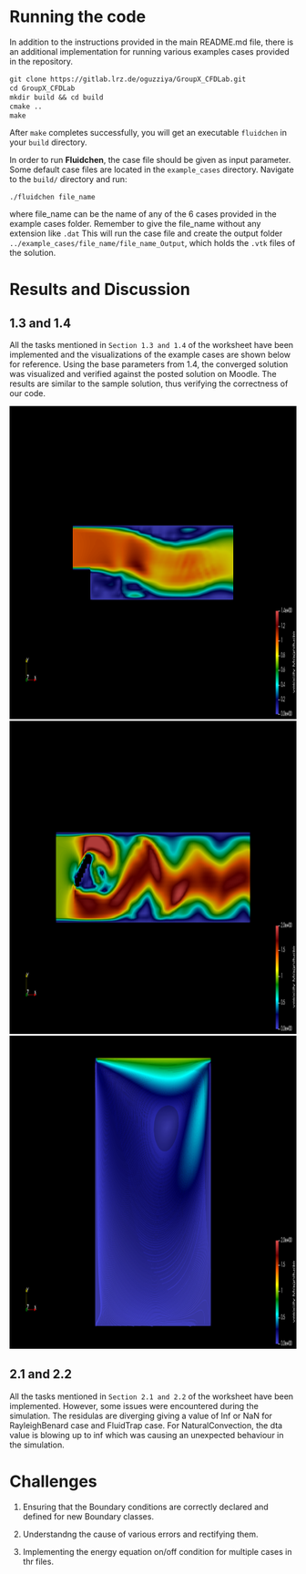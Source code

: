 # Running the code
In addition to the instructions provided in the main README.md file, there is an additional implementation for running various examples cases provided in the repository. 

```shell
git clone https://gitlab.lrz.de/oguzziya/GroupX_CFDLab.git
cd GroupX_CFDLab
mkdir build && cd build
cmake ..
make
```

After `make` completes successfully, you will get an executable `fluidchen` in your `build` directory. 

In order to run **Fluidchen**, the case file should be given as input parameter. Some default case files are located in the `example_cases` directory. Navigate to the `build/` directory and run:

```shell
./fluidchen file_name
```
where file_name can be the name of any of the 6 cases provided in the example cases folder. Remember to give the file_name without any extension like `.dat`
This will run the case file and create the output folder `../example_cases/file_name/file_name_Output`, which holds the `.vtk` files of the solution.

# Results and Discussion
## 1.3 and 1.4

All the tasks mentioned in `Section 1.3 and 1.4` of the worksheet have been implemented and the visualizations of the example cases are shown below for reference. Using the base parameters from 1.4, the converged solution was visualized and verified against the posted solution on Moodle. The results are similar to the sample solution, thus verifying the correctness of our code.

<div align="center">
  <img width="800" height="550" src="BFS_Velocity.png">
</div>

<div align="center">
  <img width="800" height="550" src="Obstacle_Velocity.png">
</div>

<div align="center">
  <img width="800" height="550" src="Cavity_Velocity.png">
</div>

## 2.1 and 2.2

All the tasks mentioned in `Section 2.1 and 2.2` of the worksheet have been implemented. However, some issues were encountered during 
the simulation. The residulas are diverging giving a value of Inf or NaN for RayleighBenard case and FluidTrap case. For NaturalConvection, the dta value is blowing up to inf which was causing an unexpected behaviour in the simulation. 

# Challenges

1) Ensuring that the Boundary conditions are correctly declared and defined for new Boundary classes.

2) Understandng the cause of various errors and rectifying them.

3) Implementing the energy equation on/off condition for multiple cases in thr files. 





